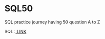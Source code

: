 # SQL50
SQL practice journey having 50 question A to Z

SQL :<a href="https://app.napkin.ai/page/CgoiCHByb2Qtb25lEiwKBFBhZ2UaJGM4YmVhYTJmLWViY2MtNGZhNy1iNmY1LTUyZGUxMmNkNmM5OA?s=1"> LINK </a>